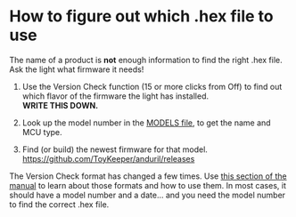 # How to figure out which .hex file to use

The name of a product is **not** enough information to find the right .hex
file.  Ask the light what firmware it needs!

1. Use the Version Check function (15 or more clicks from Off) to find out
   which flavor of the firmware the light has installed.  
   **WRITE THIS DOWN.**

2. Look up the model number in the [MODELS file](../MODELS),
   to get the name and MCU type.

3. Find (or build) the newest firmware for that model.  
   https://github.com/ToyKeeper/anduril/releases

The Version Check format has changed a few times.  Use
[this section of the manual](anduril-manual.md#Version_Check_Formats)
to learn about those formats and how to use them.  In most cases, it should
have a model number and a date... and you need the model number to find the
correct .hex file.

